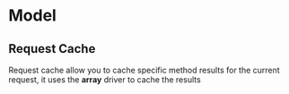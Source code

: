 # Model

## Request Cache

Request cache allow you to cache specific method results for the current request, it uses the **array** driver to cache the results  
